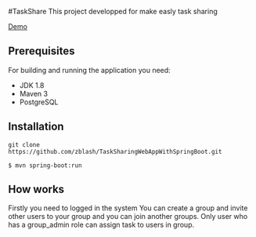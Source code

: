 #TaskShare
This project developped for make easly task sharing

[Demo][website] 

[website]: https://taskshareapp.herokuapp.com

## Prerequisites

For building and running the application you need:

- JDK 1.8
- Maven 3
- PostgreSQL

## Installation
```
git clone https://github.com/zblash/TaskSharingWebAppWithSpringBoot.git
```
```
$ mvn spring-boot:run
```
## How works
Firstly you need to logged in the system
You can create a group and invite other users to your group and you can join another groups.
Only user who has a group_admin role can assign task to users in group.
